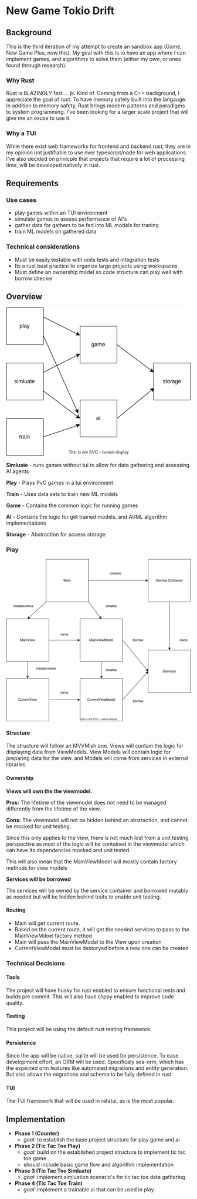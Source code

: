 # New Game Tokio Drift

## Background

This is the third iteration of my attempt to create an sandbox app (Game, New Game Plus, now this).
My goal with this is to have an app where I can implement games, and algorithms to solve them (either my own, or ones found through research).

### Why Rust

Rust is BLAZINGLY fast.... jk. Kind of. Coming from a C++ background, I appreciate the goal of rust: To have memory safety built into the langauge.
In addition to memory safety, Rust brings modern patterns and paradigms to system programming.
I've been looking for a larger scale project that will give me an exuse to use it.

### Why a TUI

While there exist web frameworks for frontend and backend rust, they are in my opinion not justifiable to use over typescript/node for web applications.
I've also decided on prinicple that projects that require a lot of processing time, will be developed natively in rust.

## Requirements
### Use cases
- play games within an TUI environment
- simulate games to assess performance of AI's
- gather data for gathers to be fed into ML models for traning
- train ML models on gathered data

### Technical considerations
- Must be easily testable with units tests and integration tests
- Its a rust best practice to organize large projects using workspaces
- Must define an ownership model so code structure can play well with borrow checker


## Overview
![overview](./docs/readme/overview.svg)

**Simluate** - runs games without tui to allow for data gathering and assessing AI agents

**Play** - Plays PvC games in a tui environment

**Train** - Uses data sets to train new ML models

**Game** - Contains the common logic for running games

**AI** - Contains the logic for get trained models, and AI/ML algorithm implementations

**Storage** - Abstraction for access storage

### Play

![play](./docs/readme/play.svg)

#### Structure
The structure will follow an MVVMish one. Views will contain the logic for displaying data from ViewModels. View Models will contain logic for preparing data for the view. and Models will come from services in external libraries.

#### Ownership
**Views will own the the viewmodel.**

**Pros:** The lifetime of the viewmodel does not need to be managed differently from the lifetime of the view.

**Cons:** The viewmodel will not be hidden behind an abstraction, and cannot be mocked for unit testing.

Since this only applies to the view, there is not much lost from a unit testing perspective as most of the logic will be contained in the viewmodel which can have its dependencies mocked and unit tested.

This will also mean that the MainViewModel will mostly contain factory methods for view models

**Services will be borrowed**

The services will be owned by the service container and borrowed mutably as needed but will be hidden behind traits to enable unit testing.

#### Routing
- Main will get current route.
- Based on the current route, it will get the needed services to pass to the MainViewMdoel factory method
- Main will pass the MainViewModel to the View upon creation
- CurrentViewModel must be destoryed before a new one can be created

### Technical Decisions

#### Tools
The project will have husky for rust enabled to ensure functional tests and builds pre commit. This will also have clippy enabled to improve code quality.

#### Testing
This project will be using the default rust testing framework.

#### Persistence
Since the app will be native, sqlite will be used for persistence. To ease development effort, an ORM will be used. Specificaly sea-orm, which has the expected orm features like automated migrations and entity generation. But also allows the migrations and schema to be fully defined in rust.

#### TUI
The TUI framework that will be used in ratatui, as is the most popular.


## Implementation

- **Phase 1 (Counter)**
  - *goal:* to establish the base project structure for play game and ai
- **Phase 2 (Tic Tac Toe Play)**
  - *goal:* build on the established project structure to implement tic tac toe game
  - should include basic game flow and algorithm implementation
- **Phase 3 (Tic Tac Toe Simluate)**
  - *goal:* implement simluation scenario's for tic tac toe data gathering
- **Phase 4 (Tic Tac Toe Train)**
  - *goal:* implement a trainable ai that can be used in play